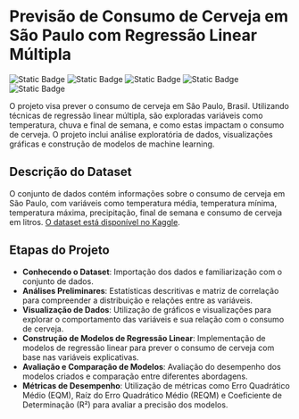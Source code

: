 # Previsão de Consumo de Cerveja em São Paulo com Regressão Linear Múltipla

![Static Badge](https://img.shields.io/badge/python-%233776AB?style=for-the-badge&logo=python&logoColor=white)
![Static Badge](https://img.shields.io/badge/scikit--learn-%23F7931E?style=for-the-badge&logo=scikitlearn&logoColor=white)
![Static Badge](https://img.shields.io/badge/pandas-%23150458?style=for-the-badge&logo=pandas&logoColor=white)
![Static Badge](https://img.shields.io/badge/matplotlib-%23135F9B?style=for-the-badge)
![Static Badge](https://img.shields.io/badge/seaborn-%23444876?style=for-the-badge)

O projeto visa prever o consumo de cerveja em São Paulo, Brasil. Utilizando técnicas de regressão linear múltipla, são exploradas variáveis como temperatura, chuva e final de semana, e como estas impactam o consumo de cerveja. O projeto inclui análise exploratória de dados, visualizações gráficas e construção de modelos de machine learning.

## Descrição do Dataset
O conjunto de dados contém informações sobre o consumo de cerveja em São Paulo, com variáveis como temperatura média, temperatura mínima, temperatura máxima, precipitação, final de semana e consumo de cerveja em litros. [O dataset está disponível no Kaggle](https://www.kaggle.com/datasets/dongeorge/beer-consumption-sao-paulo).

## Etapas do Projeto
* **Conhecendo o Dataset**: Importação dos dados e familiarização com o conjunto de dados.
* **Análises Preliminares**: Estatísticas descritivas e matriz de correlação para compreender a distribuição e relações entre as variáveis.
* **Visualização de Dados**: Utilização de gráficos e visualizações para explorar o comportamento das variáveis e sua relação com o consumo de cerveja.
* **Construção de Modelos de Regressão Linear**: Implementação de modelos de regressão linear para prever o consumo de cerveja com base nas variáveis explicativas.
* **Avaliação e Comparação de Modelos**: Avaliação do desempenho dos modelos criados e comparação entre diferentes abordagens.
* **Métricas de Desempenho**: Utilização de métricas como Erro Quadrático Médio (EQM), Raíz do Erro Quadrático Médio (REQM) e Coeficiente de Determinação (R²) para avaliar a precisão dos modelos.
